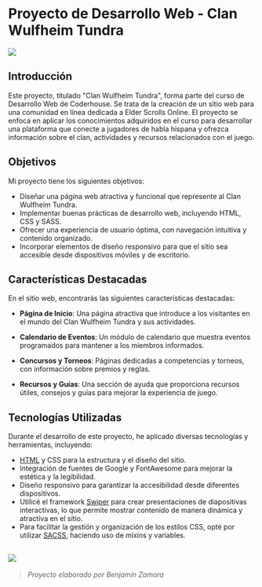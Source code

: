 # Proyecto de Desarrollo Web - Clan Wulfheim Tundra

[![](https://i.imgur.com/FJjPYgW.png)](https://i.imgur.com/FJjPYgW.png)

## Introducción

Este proyecto, titulado "Clan Wulfheim Tundra", forma parte del curso de Desarrollo Web de Coderhouse. Se trata de la creación de un sitio web para una comunidad en línea dedicada a Elder Scrolls Online. El proyecto se enfoca en aplicar los conocimientos adquiridos en el curso para desarrollar una plataforma que conecte a jugadores de habla hispana y ofrezca información sobre el clan, actividades y recursos relacionados con el juego.

## Objetivos

Mi proyecto tiene los siguientes objetivos:

- Diseñar una página web atractiva y funcional que represente al Clan Wulfheim Tundra.
- Implementar buenas prácticas de desarrollo web, incluyendo HTML, CSS y SASS.
- Ofrecer una experiencia de usuario óptima, con navegación intuitiva y contenido organizado.
- Incorporar elementos de diseño responsivo para que el sitio sea accesible desde dispositivos móviles y de escritorio.

## Características Destacadas

En el sitio web, encontrarás las siguientes características destacadas:

- **Página de Inicio**: Una página atractiva que introduce a los visitantes en el mundo del Clan Wulfheim Tundra y sus actividades.

- **Calendario de Eventos**: Un módulo de calendario que muestra eventos programados para mantener a los miembros informados.

- **Concursos y Torneos**: Páginas dedicadas a competencias y torneos, con información sobre premios y reglas.

- **Recursos y Guías**: Una sección de ayuda que proporciona recursos útiles, consejos y guías para mejorar la experiencia de juego.

## Tecnologías Utilizadas

Durante el desarrollo de este proyecto, he aplicado diversas tecnologías y herramientas, incluyendo:

- [HTML](https://github.com/kroquetaolo/PF-Zamora/blob/main/index.html "index.html") y CSS para la estructura y el diseño del sitio. 
- Integración de fuentes de Google y FontAwesome para mejorar la estética y la legibilidad.
- Diseño responsivo para garantizar la accesibilidad desde diferentes dispositivos.
- Utilicé el framework [Swiper](https://github.com/kroquetaolo/PF-Zamora/blob/main/pages/concurso-y-torneos.html#L10 "html con Swiper") para crear presentaciones de diapositivas interactivas, lo que permite mostrar contenido de manera dinámica y atractiva en el sitio. 
- Para facilitar la gestión y organización de los estilos CSS, opté por utilizar [SACSS](https://github.com/kroquetaolo/PF-Zamora/tree/main/scss "SACSS"), haciendo uso de mixins y variables. 

[![](https://i.imgur.com/HdtVv06.png)](https://i.imgur.com/HdtVv06.png)
------------

> *Proyecto elaborado por Benjamín Zamora*
